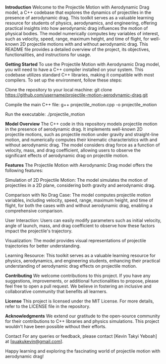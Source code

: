 **Introduction**
Welcome to the Projectile Motion with Aerodynamic Drag model, a C++ codebase that explores the dynamics of projectiles in the presence of aerodynamic drag. This toolkit serves as a valuable learning resource for students of physics, aerodynamics, and engineering, offering practical insights into how aerodynamic drag influences the motion of physical bodies. The model numerically computes key variables of interest, such as velocity, speed, range, maximum height, and time of flight, for well-known 2D projectile motions with and without aerodynamic drag. This README file provides a detailed overview of the project, its objectives, functionalities, and instructions for usage.

**Getting Started**
To use the Projectile Motion with Aerodynamic Drag model, you will need to have a C++ compiler installed on your system. This codebase utilizes standard C++ libraries, making it compatible with most compilers. To set up the environment, follow these steps:

Clone the repository to your local machine:
git clone https://github.com/username/projectile-motion-aerodynamic-drag.git

Compile the main C++ file:
g++ projectile_motion.cpp -o projectile_motion

Run the executable:
./projectile_motion

**Model Overview**
The C++ code in this repository models projectile motion in the presence of aerodynamic drag. It implements well-known 2D projectile motions, such as projectile motion under gravity and straight-line motion, and numerically computes their kinematic characteristics with and without aerodynamic drag. The model considers drag force as a function of velocity, mass, and drag coefficient, allowing users to observe the significant effects of aerodynamic drag on projectile motion.

**Features**
The Projectile Motion with Aerodynamic Drag model offers the following features:

Simulation of 2D Projectile Motion: The model simulates the motion of projectiles in a 2D plane, considering both gravity and aerodynamic drag.

Comparison with No Drag Case: The model computes projectile motion variables, including velocity, speed, range, maximum height, and time of flight, for both the cases with and without aerodynamic drag, enabling a comprehensive comparison.

User Interaction: Users can easily modify parameters such as initial velocity, angle of launch, mass, and drag coefficient to observe how these factors impact the projectile's trajectory.

Visualization: The model provides visual representations of projectile trajectories for better understanding.

Learning Resource: This toolkit serves as a valuable learning resource for physics, aerodynamics, and engineering students, enhancing their practical understanding of aerodynamic drag effects on projectile motion.

**Contributing**
We welcome contributions to this project. If you have any suggestions, improvements, or additional functionalities to propose, please feel free to open a pull request. We believe in fostering an inclusive and collaborative community that benefits all learners.

**License**
This project is licensed under the MIT License. For more details, refer to the LICENSE file in the repository.

**Acknowledgments**
We extend our gratitude to the open-source community for their contributions to C++ libraries and physics simulations. This project wouldn't have been possible without their efforts.

Contact
For any queries or feedback, please contact [Kevin Takyi Yeboah] at [quakukevin@gmail.com].

Happy learning and exploring the fascinating world of projectile motion with aerodynamic drag!
